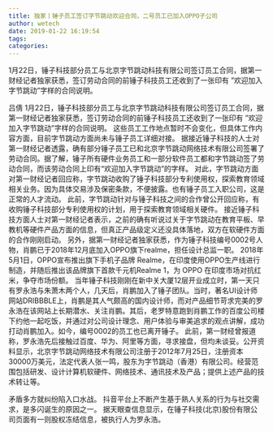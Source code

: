 ```yaml
---
title: 独家丨锤子员工签订字节跳动欢迎合同，二号员工已加入OPPO子公司
author: wetech
date: 2019-01-22 16:19:54
tags: 
categories: 
---
```

1月22日，锤子科技部分员工与北京字节跳动科技有限公司签订员工合同，据第一财经记者独家获悉，签订劳动合同的前锤子科技员工还收到了一张印有 ”欢迎加入字节跳动”字样的合同说明。
<!-- more -->
吕倩
1月22日，锤子科技部分员工与北京字节跳动科技有限公司签订员工合同，据第一财经记者独家获悉，签订劳动合同的前锤子科技员工还收到了一张印有 ”欢迎加入字节跳动”字样的合同说明。
这些员工工作地点暂时不会变化，但具体工作内容方面，目前字节跳动方面尚未与锤子员工详细对接。
据接近锤子科技的人士对第一财经记者透露，确有部分锤子员工已和北京字节跳动网络技术有限公司签署了劳动合同。据了解，锤子所有硬件业务员工和一部分软件员工都和字节跳动签了劳动合同，而该劳动合同上印有“欢迎加入字节跳动”的字样。
对此，字节跳动方面对第一财经记者回应称，字节跳动收购了锤子科技部分专利使用权，探索教育领域相关业务。因为具体交易涉及保密条款，不便披露。也有锤子员工入职公司，这是正常的人才流动。
此前，字节跳动针对与锤子科技之间的合作曾公开回应称，有收购锤子科技部分专利使用权的计划，用于探索教育领域相关硬件。
接近锤子科技方面人士对第一财经记者表示，之前的确有听说过关于字节跳动在教育平板、早教机等硬件产品方面的信息，但真正产品级定义还没具体落地，双方在软硬件方面的合作刚刚启动。
另外，据第一财经记者独家获悉，作为锤子科技编号0002号人物，肖鹏已于2018年12月底加入OPPO旗下realme，担任设计总监一职。
2018年5月1日，OPPO宣布推出旗下手机子品牌 Realme，在印度使用OPPO生产线进行制造，并随后推出该品牌旗下首款千元机Realme 1，为 OPPO 在印度市场对抗红米，争夺市场份额。
当年锤子科技刚刚在新中关大厦12层开业成立时，第一天只有罗永浩与朱萧木两个人，几天后，肖鹏加入了锤子团队。当时，著名UI设计师网站DRIBBBLE上，肖鹏是其人气颇高的国内设计师，而对产品细节苛求完美的罗永浩在该网站上长期潜水、关注肖鹏。其后，老罗特意跑到肖鹏工作的百度公司楼下约他一起吃饭，并通过对公司设计理念、用户体验与审美追求的观点讲解，成功打动肖鹏加入。如今，编号0002的员工也已离开锤子。
此前，第一财经曾报道称，罗永浩先后接触过百度、华为、阿里等方面，寻求接盘，但均未谈妥。公开资料显示，北京字节跳动网络技术有限公司注册于2012年7月25日，注册资本30000万美元，法定代表人张一鸣，股东为字节跳动（香港）有限公司。经营范围包括研发、设计计算机软硬件、网络技术、通讯技术及产品；提供上述产品的技术转让等。
 
 
矛盾多方就纠纷陷入口水战。
抖音平台上不断产生基于熟人关系的行为与社交需求，是多闪诞生的原因之一。
据天眼查信息显示，在锤子科技(北京)股份有限公司页面有一则股权冻结信息，被执行人为罗永浩。
